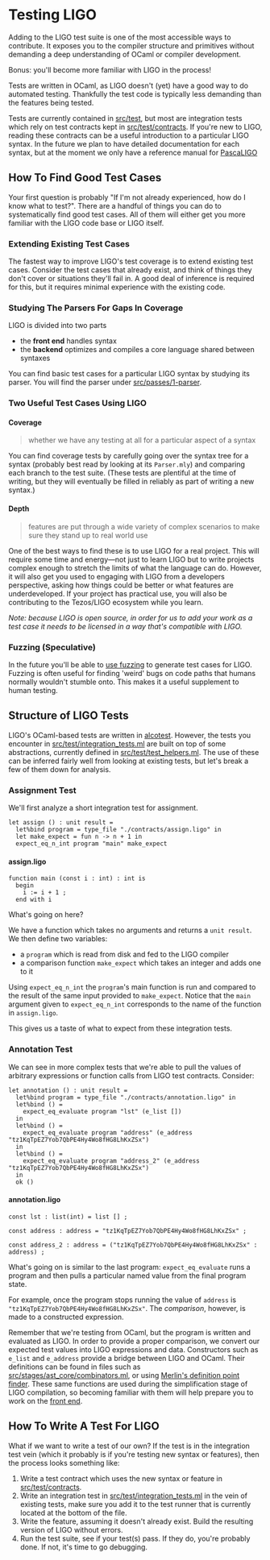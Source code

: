 # Testing LIGO

Adding to the LIGO test suite is one of the most accessible ways to contribute. It exposes you to the compiler structure and primitives without demanding a deep understanding of OCaml or compiler development.  

Bonus: you'll become more familiar with LIGO in the process!

Tests are written in OCaml, as LIGO doesn't (yet) have a good way to do automated testing. Thankfully the test code is typically less demanding than the features being tested.  

Tests are currently contained in [src/test](https://gitlab.com/ligolang/ligo/tree/dev/src/test), but most are integration tests which rely on test contracts kept in [src/test/contracts](https://gitlab.com/ligolang/ligo/tree/dev/src/test/contracts). If you're new to LIGO, reading these contracts can be a useful introduction to a particular LIGO syntax. In the future we plan 
to have detailed documentation for each syntax, but at the moment we only have a reference manual for [PascaLIGO](https://gitlab.com/ligolang/ligo/blob/dev/src/passes/1-parser/pascaligo/Doc/pascaligo.md)

## How To Find Good Test Cases

Your first question is probably "If I'm not already experienced, how do I know what to test?". There are a handful of things you can do to systematically find good test cases. All of them will either get you more familiar with the LIGO code base or LIGO itself. 

### Extending Existing Test Cases

The fastest way to improve LIGO's test coverage is to extend existing test cases. Consider the test cases that already exist, and think of things they don't cover or situations they'll fail in. A good deal of inference is required for this, but it requires minimal experience with the existing code. 

### Studying The Parsers For Gaps In Coverage

LIGO is divided into two parts
- the **front end** handles syntax  
- the **backend** optimizes and compiles a core language shared between syntaxes

You can find basic test cases for a particular LIGO syntax by studying its parser. You will find the parser under [src/passes/1-parser](https://gitlab.com/ligolang/ligo/tree/dev/src/passes/1-parser).  

### Two Useful Test Cases Using LIGO

#### Coverage
> whether we have any testing at all for a particular aspect of a syntax

You can find coverage tests by carefully going over the syntax tree for a syntax (probably best read by looking at its `Parser.mly`) and comparing each branch to the test suite. (These tests are plentiful at the time of writing, but they will eventually be filled in reliably as part of writing a new syntax.)

#### Depth
> features are put through a wide variety of complex scenarios to make sure they stand up to real world use 

One of the best ways to find these is to use LIGO for a real project. This will require some time and energy—not just to learn LIGO but to write projects complex enough to stretch the limits of what the language can do. However, it will also get you used to engaging with LIGO from a developers perspective, asking how things could be better or what features are underdeveloped. If your project has practical use, you will also be contributing to the Tezos/LIGO ecosystem while you learn.  

*Note: because LIGO is open source, in order for us to add your work as a test case it needs to be licensed in a way that's compatible with LIGO.*

### Fuzzing (Speculative)

In the future you'll be able to [use fuzzing](https://en.wikipedia.org/wiki/Fuzzing) to generate test cases for LIGO. Fuzzing is often useful for finding 'weird' bugs on code paths that humans normally wouldn't stumble onto. This makes it a useful supplement to human testing.

## Structure of LIGO Tests

LIGO's OCaml-based tests are written in [alcotest](https://github.com/mirage/alcotest/). However, the tests you encounter in [src/test/integration_tests.ml](https://gitlab.com/ligolang/ligo/blob/dev/src/test/integration_tests.ml) are built on top of some abstractions, currently defined in [src/test/test_helpers.ml](https://gitlab.com/ligolang/ligo/blob/dev/src/test/test_helpers.ml). The use of these can be inferred fairly well from looking at existing tests, but let's break a few of them down for analysis.  

### Assignment Test

We'll first analyze a short integration test for assignment.
    
    let assign () : unit result =
      let%bind program = type_file "./contracts/assign.ligo" in
      let make_expect = fun n -> n + 1 in
      expect_eq_n_int program "main" make_expect

#### assign.ligo
    function main (const i : int) : int is
      begin
        i := i + 1 ;
      end with i


What's going on here?  

We have a function which takes no arguments and returns a `unit result`.  
We then define two variables:
- a `program` which is read from disk and fed to the LIGO compiler
- a comparison function `make_expect` which takes an integer and adds one to it

Using `expect_eq_n_int` the `program`'s main function is run and compared to the result of the same input provided to `make_expect`. Notice that the `main` argument given to `expect_eq_n_int` corresponds to the name of the function in `assign.ligo`.

This gives us a taste of what to expect from these integration tests.   

###  Annotation Test

We can see in more complex tests that we're able to pull the values of arbitrary expressions or function calls from LIGO test contracts. Consider:
    
    let annotation () : unit result =
      let%bind program = type_file "./contracts/annotation.ligo" in
      let%bind () =
        expect_eq_evaluate program "lst" (e_list [])
      in
      let%bind () =
        expect_eq_evaluate program "address" (e_address "tz1KqTpEZ7Yob7QbPE4Hy4Wo8fHG8LhKxZSx")
      in
      let%bind () =
        expect_eq_evaluate program "address_2" (e_address "tz1KqTpEZ7Yob7QbPE4Hy4Wo8fHG8LhKxZSx")
      in
      ok ()
    
#### annotation.ligo 
    const lst : list(int) = list [] ;

    const address : address = "tz1KqTpEZ7Yob7QbPE4Hy4Wo8fHG8LhKxZSx" ;

    const address_2 : address = ("tz1KqTpEZ7Yob7QbPE4Hy4Wo8fHG8LhKxZSx" : address) ;

What's going on is similar to the last program: `expect_eq_evaluate` runs a program and then pulls a particular named value from the final program state.  

For example, once the program stops running the value of `address` is `"tz1KqTpEZ7Yob7QbPE4Hy4Wo8fHG8LhKxZSx"`. The *comparison*, however, is made to a constructed expression.  

Remember that we're testing from OCaml, but the program is written and evaluated as LIGO. In order to provide a proper comparison, we convert our expected test values into LIGO expressions and data. Constructors such as `e_list` and `e_address` provide a bridge between LIGO and OCaml. Their definitions can be found in files such as [src/stages/ast_core/combinators.ml](https://gitlab.com/ligolang/ligo/blob/dev/src/stages/ast_core/combinators.ml), or using [Merlin's definition point finder](https://github.com/ocaml/merlin/wiki). These same functions are used during the simplification stage of LIGO compilation, so becoming familiar with them will help prepare you to work on the [front end](big-picture/front-end.md).

## How To Write A Test For LIGO

What if we want to write a test of our own? If the test is in the integration test vein (which it probably is if you're testing new syntax or features), then the process looks something like:
    
1. Write a test contract which uses the new syntax or feature in [src/test/contracts](https://gitlab.com/ligolang/ligo/tree/dev/src/test/contracts).
2. Write an integration test in [src/test/integration_tests.ml](https://gitlab.com/ligolang/ligo/blob/dev/src/test/integration_tests.ml) in the vein of existing tests, make sure you add it to the test runner that is currently located at the bottom of the file.
3. Write the feature, assuming it doesn't already exist. Build the resulting version of LIGO without errors.
4. Run the test suite, see if your test(s) pass. If they do, you're probably done. If not, it's time to go debugging.
